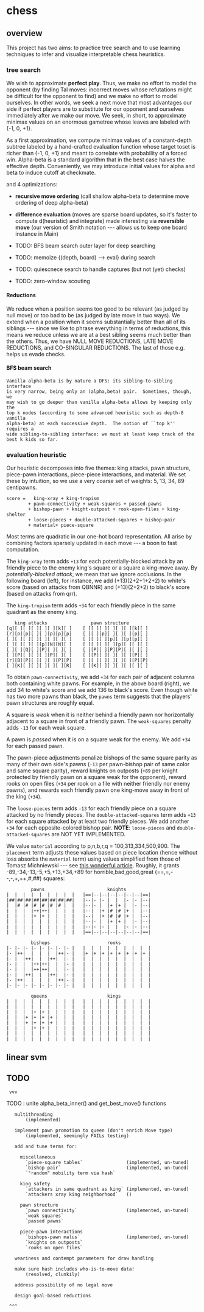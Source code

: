 # chess

## overview 
This project has two aims: to practice tree search and to use learning
techniques to infer and visualize interpretable chess heuristics.

### tree search
We wish to approximate **perfect play**.  Thus, we make no effort to model the
opponent (by finding Tal moves: incorrect moves whose refutations might be
difficult for the opponent to find) and we make no effort to model ourselves.
In other words, we seek a next move that most advantages our side if perfect
players are to substitute for our opponent and ourselves immediately after we
make our move.  We seek, in short, to approximate minimax values on an enormous
gametree whose leaves are labeled with {-1, 0, +1}. 

As a first approximation, we compute minimax values of a constant-depth subtree
labeled by a hand-crafted evaluation function whose target toset is richer than
{-1, 0, +1} and meant to correlate with probability of a forced win.
Alpha-beta is a standard algorithm that in the best case halves the effective
depth.  Conveniently, we may introduce initial values for alpha and beta
to induce cutoff at checkmate. 

and 4 optimizations:

*   **recursive move ordering** (call shallow alpha-beta to determine move
    ordering of deep alpha-beta)
*   **difference evaluation** (moves are sparse board updates, so it's faster
    to compute d(heuristic) and integrate) made interesting via **reversible
    move** (our version of Smith notation --- allows us to keep one board
    instance in Main)

*   TODO: BFS beam search outer layer for deep searching 
*   TODO: memoize {(depth, board) --> eval} during search
*   TODO: quiescnece search to handle captures (but not (yet) checks)
*   TODO: zero-window scouting

#### Reductions

We reduce when a position seems too good to be relevant (as judged by null
move) or too bad to be (as judged by late move in two ways).  We extend when a
position when it seems substantially better than all of its siblings --- since
we like to phrase everything in terms of reductions, this means we reduce
unless we are at a best sibling seems much better than the others.  Thus, we
have NULL MOVE REDUCTIONS, LATE MOVE REDUCTIONS, and CO-SINGULAR REDUCTIONS. 
The last of those e.g. helps us evade checks.

#### BFS beam search

    Vanilla alpha-beta is by nature a DFS: its sibling-to-sibling interface
    is very narrow, being only an (alpha,beta) pair.  Sometimes, though, we 
    may wish to go deeper than vanilla alpha-beta allows by keeping only the
    top k nodes (according to some advanced heuristic such as depth-8 vanilla
    alpha-beta) at each successive depth.  The notion of ``top k'' requires a
    wide sibling-to-sibling interface: we must at least keep track of the 
    best k kids so far.

### evaluation heuristic

Our heuristic decomposes into five themes: king attacks, pawn structure,
piece-pawn interactions, piece-piece interactions, and material.  We set these
by intuition, so we use a very coarse set of weights: 5, 13, 34, 89 centipawns. 

    score =   king-xray + king-tropism
            + pawn-connectivity + weak-squares + passed-pawns 
            + bishop-pawn + knight-outpost + rook-open-files + king-shelter
            + loose-pieces + double-attacked-squares + bishop-pair 
            + material+ piece-square

Most terms are quadratic in our one-hot board representation.  All arise by 
combining factors sparsely updated in each move --- a boon to fast computation.

The `king-xray` term adds `+13` for each potentially-blocked attack by an
friendly piece to the enemy king's square or a square a king-move away.  By
*potentially-blocked attack*, we mean that we ignore occlusions.  In the
following board (left), for instance, we add (+13)(2+2+1+2+2) to white's score
(based on attacks from QBNNR) and (+13)(2+2+2) to black's score (based on
attacks from qrr).

The `king-tropism` term adds `+34` for each friendly piece in the same quadrant
as the enemy king. 

       king attacks                pawn structure       
    [q][ ][ ][ ][ ][ ][k][ ]    [ ][ ][ ][ ][ ][ ][k][ ]
    [r][p][p][ ][ ][p][p][p]    [ ][ ][p][ ][ ][ ][p][ ]
    [ ][ ][ ][ ][ ][ ][ ][ ]    [ ][ ][ ][p][ ][p][p][ ]
    [ ][ ][ ][ ][p][N][N][ ]    [ ][ ][ ][ ][p][ ][ ][ ]
    [ ][ ][Q][ ][P][ ][ ][ ]    [ ][P][ ][P][P][ ][ ][ ]
    [ ][P][ ][ ][ ][P][ ][ ]    [ ][P][ ][ ][ ][ ][P][ ]
    [r][B][P][ ][ ][ ][P][P]    [ ][ ][ ][ ][ ][ ][P][P]
    [ ][K][ ][ ][ ][ ][ ][R]    [ ][K][ ][ ][ ][ ][ ][ ]

To obtain `pawn-connectivity`, we add `+34` for each pair of adjacent columns
both containing white pawns.  For example, in the above board (right), we add
34 to white's score and we add 136 to black's score.  Even though white has two
more pawns than black, the `pawns` term suggests that the players' pawn
structures are roughly equal.

A square is *weak* when it is neither behind a friendly pawn nor horizontally
adjacent to a square in front of a friendly pawn.  The `weak-squares` penalty
adds `-13` for each weak square.

A pawn is *passed* when it is on a square weak for the enemy.  We add 
`+34` for each passed pawn.

The pawn-piece adjustments penalize bishops of the same square parity as many
of their own side's pawns (`-13` per pawn-bishop pair of same color and same
square parity), reward knights on outposts (`+89` per knight protected by
friendly pawn on a square weak for the opponent), reward rooks on open files
(`+34` per rook on a file with neither friendly nor enemy pawns), and rewards
each friendly pawn one king-move away in front of the king (`+34`).

The `loose-pieces` term adds `-13` for each friendly piece on a square attacked
by no friendly pieces.  The `double-attacked-squares` term adds `+13` for each
square attacked by at least two friendly pieces.  We add another `+34` for each
opposite-colored bishop pair.
**NOTE**: `loose-pieces` and `double-attacked-squares` are NOT YET IMPLEMENTED. 

We value `material` according to p,n,b,r,q = 100,313,334,500,900.  The
`placement` term adjusts these values based on piece location (hence without
loss absorbs the `material` term) using values simplified from those of Tomasz
Michniewski --- see [this wonderful
article](https://www.chessprogramming.org/Simplified_Evaluation_Function).
Roughly, it grants -89,-34,-13,-5,+5,+13,+34,+89 for horrible,bad,good,great
(==,=,--,-,+,++,#,##) squares:  

             pawns                       knights
    |  |  |  |  |  |  |  |  |   |==|--|--|--|--|--|--|==|
    |##|##|##|##|##|##|##|##|   |--|- |- |  |  |- |- |--|
    |  |# |# |# |# |# |# |  |   |--|- |  |+ |+ |  |- |--|
    |  |  |  |++|++|  |  |  |   |--|  |+ |# |# |+ |  |--|
    |  |  |  |+ |+ |  |  |  |   |--|  |+ |# |# |+ |  |--|
    |  |  |  |  |  |  |  |  |   |--|- |  |+ |+ |  |- |--|
    |  |  |  |  |  |  |  |  |   |--|- |- |  |  |- |- |--|
    |  |  |  |  |  |  |  |  |   |==|--|--|--|--|--|--|==|

             bishops                     rooks           
    |- |- |- |- |- |- |- |- |   |  |  |  |  |  |  |  |  |
    |- |++|  |  |  |  |++|- |   |+ |+ |+ |+ |+ |+ |+ |+ |
    |- |  |++|  |  |++|  |- |   |  |  |  |  |  |  |  |  |
    |- |  |  |++|++|  |  |- |   |  |  |  |  |  |  |  |  |
    |- |  |  |++|++|  |  |- |   |  |  |  |  |  |  |  |  |
    |- |  |++|  |  |++|  |- |   |  |  |  |  |  |  |  |  |
    |- |++|  |  |  |  |++|- |   |  |  |  |  |  |  |  |  |
    |- |- |- |- |- |- |- |- |   |  |  |  |  |  |  |  |  |

             queens                      kings          
    |  |  |  |  |  |  |  |  |   |  |  |  |  |  |  |  |  |
    |  |  |  |  |  |  |  |  |   |  |  |  |  |  |  |  |  |
    |  |  |  |+ |+ |  |  |  |   |  |  |  |  |  |  |  |  |
    |  |  |+ |+ |+ |+ |  |  |   |  |  |  |  |  |  |  |  |
    |  |  |+ |+ |+ |+ |  |  |   |  |  |  |  |  |  |  |  |
    |  |  |  |+ |+ |  |  |  |   |  |  |  |  |  |  |  |  |
    |  |  |  |  |  |  |  |  |   |  |  |  |  |  |  |  |  |
    |  |  |  |  |  |  |  |  |   |  |  |  |  |  |  |  |  |





## linear svm





    
## TODO
     vvv


TODO :
       unite alpha_beta_inner() and get_best_move() functions

       multithreading 
           (implemented)

       implement pawn promotion to queen (don't enrich Move type)
           (implemented, seemingly FAILs testing)

       add and tune terms for:

         miscellaneous 
           `piece-square tables`                (implemented, un-tuned)
           `bishop pair`                        (implemented, un-tuned)
           `"random" mobility term via hash`

         king safety
           `attackers in same quadrant as king` (implemented, un-tuned)
           `attackers xray king neighborhood`   ()

         pawn structure
           `pawn connectivity`                  (implemented, un-tuned)
           `weak squares`                       
           `passed pawns`                       

         piece-pawn interactions 
           `bishops-pawn malus`                 (implemented, un-tuned)
           `knights on outposts`               
           `rooks on open files`

       weariness and contempt parameters for draw handling 

       make sure hash includes who-is-to-move data!
           (resolved, clunkily)

       address possibility of no legal move

       design goal-based reductions

     ^^^


